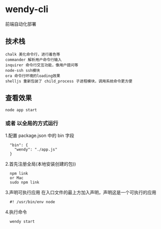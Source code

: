 # wendy-cli
前端自动化部署

## 技术栈
```
chalk 美化命令行，进行着色等
commander 解析用户命令行输入
inquirer 命令行交互功能，像用户提问等
node-ssh ssh模块
ora 命令行环境的loading效果
shelljs 重新包装了 child_process 子进程模块，调用系统命令更方便
```

## 查看效果
```
node app start
```
### 或者 以全局的方式运行
1.配置 package.json 中的 bin 字段
```
  "bin": {
    "wendy": "./app.js"
  }
```
2.首先注册全局(本地安装创建的包))
```
  npm link
  or Mac
  sudo npm link
```
3.声明可执行应用
  在入口文件的最上方加入声明，声明这是一个可执行的应用
```
  #! /usr/bin/env node
```
4.执行命令
```
  wendy start
```
